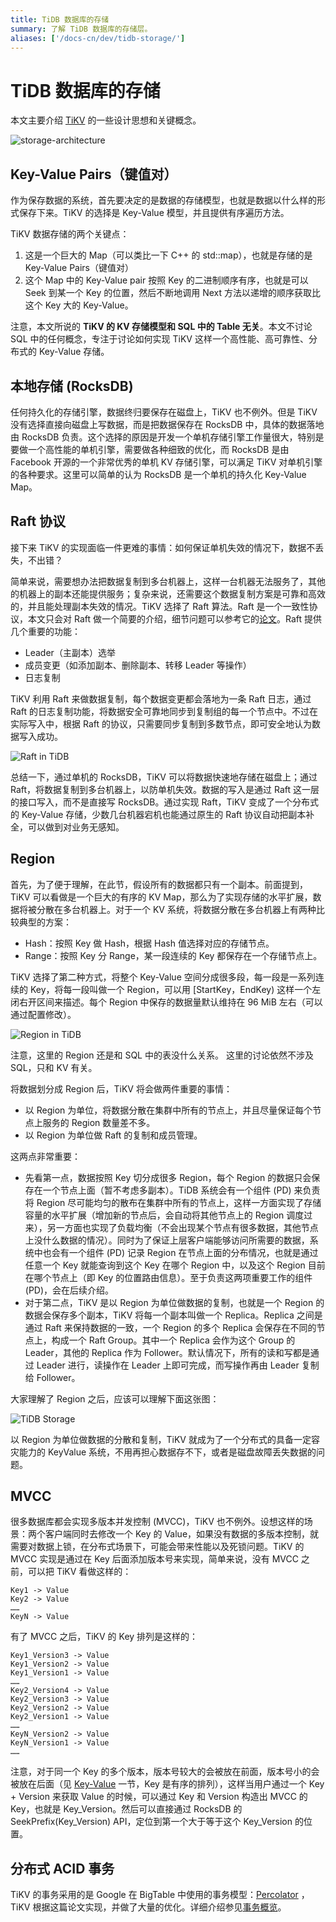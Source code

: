 ```yaml
---
title: TiDB 数据库的存储
summary: 了解 TiDB 数据库的存储层。
aliases: ['/docs-cn/dev/tidb-storage/']
---
```


# TiDB 数据库的存储

本文主要介绍 [TiKV](https://github.com/tikv/tikv) 的一些设计思想和关键概念。

![storage-architecture](https://download.pingcap.com/images/docs-cn/tidb-storage-architecture-1.png)

## Key-Value Pairs（键值对）

作为保存数据的系统，首先要决定的是数据的存储模型，也就是数据以什么样的形式保存下来。TiKV 的选择是 Key-Value 模型，并且提供有序遍历方法。

TiKV 数据存储的两个关键点：

1. 这是一个巨大的 Map（可以类比一下 C++ 的 std::map），也就是存储的是 Key-Value Pairs（键值对）
2. 这个 Map 中的 Key-Value pair 按照 Key 的二进制顺序有序，也就是可以 Seek 到某一个 Key 的位置，然后不断地调用 Next 方法以递增的顺序获取比这个 Key 大的 Key-Value。

注意，本文所说的 **TiKV 的 KV 存储模型和 SQL 中的 Table 无关**。本文不讨论 SQL 中的任何概念，专注于讨论如何实现 TiKV 这样一个高性能、高可靠性、分布式的 Key-Value 存储。

## 本地存储 (RocksDB)

任何持久化的存储引擎，数据终归要保存在磁盘上，TiKV 也不例外。但是 TiKV 没有选择直接向磁盘上写数据，而是把数据保存在 RocksDB 中，具体的数据落地由 RocksDB 负责。这个选择的原因是开发一个单机存储引擎工作量很大，特别是要做一个高性能的单机引擎，需要做各种细致的优化，而 RocksDB 是由 Facebook 开源的一个非常优秀的单机 KV 存储引擎，可以满足 TiKV 对单机引擎的各种要求。这里可以简单的认为 RocksDB 是一个单机的持久化 Key-Value Map。

## Raft 协议

接下来 TiKV 的实现面临一件更难的事情：如何保证单机失效的情况下，数据不丢失，不出错？

简单来说，需要想办法把数据复制到多台机器上，这样一台机器无法服务了，其他的机器上的副本还能提供服务；复杂来说，还需要这个数据复制方案是可靠和高效的，并且能处理副本失效的情况。TiKV 选择了 Raft 算法。Raft 是一个一致性协议，本文只会对 Raft 做一个简要的介绍，细节问题可以参考它的[论文](https://raft.github.io/raft.pdf)。Raft 提供几个重要的功能：

- Leader（主副本）选举
- 成员变更（如添加副本、删除副本、转移 Leader 等操作）
- 日志复制

TiKV 利用 Raft 来做数据复制，每个数据变更都会落地为一条 Raft 日志，通过 Raft 的日志复制功能，将数据安全可靠地同步到复制组的每一个节点中。不过在实际写入中，根据 Raft 的协议，只需要同步复制到多数节点，即可安全地认为数据写入成功。

![Raft in TiDB](https://download.pingcap.com/images/docs-cn/tidb-storage-1.png)

总结一下，通过单机的 RocksDB，TiKV 可以将数据快速地存储在磁盘上；通过 Raft，将数据复制到多台机器上，以防单机失效。数据的写入是通过 Raft 这一层的接口写入，而不是直接写 RocksDB。通过实现 Raft，TiKV 变成了一个分布式的 Key-Value 存储，少数几台机器宕机也能通过原生的 Raft 协议自动把副本补全，可以做到对业务无感知。

## Region

首先，为了便于理解，在此节，假设所有的数据都只有一个副本。前面提到，TiKV 可以看做是一个巨大的有序的 KV Map，那么为了实现存储的水平扩展，数据将被分散在多台机器上。对于一个 KV 系统，将数据分散在多台机器上有两种比较典型的方案：

* Hash：按照 Key 做 Hash，根据 Hash 值选择对应的存储节点。
* Range：按照 Key 分 Range，某一段连续的 Key 都保存在一个存储节点上。

TiKV 选择了第二种方式，将整个 Key-Value 空间分成很多段，每一段是一系列连续的 Key，将每一段叫做一个 Region，可以用 [StartKey，EndKey) 这样一个左闭右开区间来描述。每个 Region 中保存的数据量默认维持在 96 MiB 左右（可以通过配置修改）。

![Region in TiDB](https://download.pingcap.com/images/docs-cn/tidb-storage-2.png)

注意，这里的 Region 还是和 SQL 中的表没什么关系。 这里的讨论依然不涉及 SQL，只和 KV 有关。

将数据划分成 Region 后，TiKV 将会做两件重要的事情：

* 以 Region 为单位，将数据分散在集群中所有的节点上，并且尽量保证每个节点上服务的 Region 数量差不多。
* 以 Region 为单位做 Raft 的复制和成员管理。

这两点非常重要：

* 先看第一点，数据按照 Key 切分成很多 Region，每个 Region 的数据只会保存在一个节点上面（暂不考虑多副本）。TiDB 系统会有一个组件 (PD) 来负责将 Region 尽可能均匀的散布在集群中所有的节点上，这样一方面实现了存储容量的水平扩展（增加新的节点后，会自动将其他节点上的 Region 调度过来），另一方面也实现了负载均衡（不会出现某个节点有很多数据，其他节点上没什么数据的情况）。同时为了保证上层客户端能够访问所需要的数据，系统中也会有一个组件 (PD) 记录 Region 在节点上面的分布情况，也就是通过任意一个 Key 就能查询到这个 Key 在哪个 Region 中，以及这个 Region 目前在哪个节点上（即 Key 的位置路由信息）。至于负责这两项重要工作的组件 (PD)，会在后续介绍。
* 对于第二点，TiKV 是以 Region 为单位做数据的复制，也就是一个 Region 的数据会保存多个副本，TiKV 将每一个副本叫做一个 Replica。Replica 之间是通过 Raft 来保持数据的一致，一个 Region 的多个 Replica 会保存在不同的节点上，构成一个 Raft Group。其中一个 Replica 会作为这个 Group 的 Leader，其他的 Replica 作为 Follower。默认情况下，所有的读和写都是通过 Leader 进行，读操作在 Leader 上即可完成，而写操作再由 Leader 复制给 Follower。

大家理解了 Region 之后，应该可以理解下面这张图：

![TiDB Storage](https://download.pingcap.com/images/docs-cn/tidb-storage-3.png)

以 Region 为单位做数据的分散和复制，TiKV 就成为了一个分布式的具备一定容灾能力的 KeyValue 系统，不用再担心数据存不下，或者是磁盘故障丢失数据的问题。

## MVCC

很多数据库都会实现多版本并发控制 (MVCC)，TiKV 也不例外。设想这样的场景：两个客户端同时去修改一个 Key 的 Value，如果没有数据的多版本控制，就需要对数据上锁，在分布式场景下，可能会带来性能以及死锁问题。TiKV 的 MVCC 实现是通过在 Key 后面添加版本号来实现，简单来说，没有 MVCC 之前，可以把 TiKV 看做这样的：

```
Key1 -> Value
Key2 -> Value
……
KeyN -> Value
```

有了 MVCC 之后，TiKV 的 Key 排列是这样的：

```
Key1_Version3 -> Value
Key1_Version2 -> Value
Key1_Version1 -> Value
……
Key2_Version4 -> Value
Key2_Version3 -> Value
Key2_Version2 -> Value
Key2_Version1 -> Value
……
KeyN_Version2 -> Value
KeyN_Version1 -> Value
……
```

注意，对于同一个 Key 的多个版本，版本号较大的会被放在前面，版本号小的会被放在后面（见 [Key-Value](#key-value-pairs键值对) 一节，Key 是有序的排列），这样当用户通过一个 Key + Version 来获取 Value 的时候，可以通过 Key 和 Version 构造出 MVCC 的 Key，也就是 Key_Version。然后可以直接通过 RocksDB 的 SeekPrefix(Key_Version) API，定位到第一个大于等于这个 Key_Version 的位置。

## 分布式 ACID 事务

TiKV 的事务采用的是 Google 在 BigTable 中使用的事务模型：[Percolator](https://research.google.com/pubs/pub36726.html) ，TiKV 根据这篇论文实现，并做了大量的优化。详细介绍参见[事务概览](/transaction-overview.md)。
